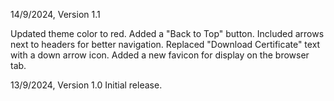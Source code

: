 14/9/2024, Version 1.1

Updated theme color to red.
Added a "Back to Top" button.
Included arrows next to headers for better navigation.
Replaced "Download Certificate" text with a down arrow icon.
Added a new favicon for display on the browser tab.

13/9/2024, Version 1.0
Initial release.
